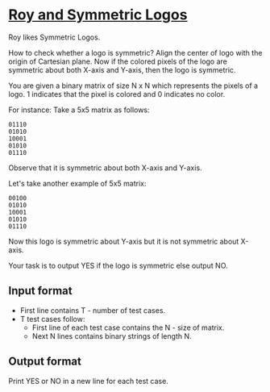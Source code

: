 # [Roy and Symmetric Logos][link]

Roy likes Symmetric Logos.

How to check whether a logo is symmetric?
Align the center of logo with the origin of Cartesian plane. Now if the colored pixels of the logo are symmetric about both X-axis and Y-axis, then the logo is symmetric.

You are given a binary matrix of size N x N which represents the pixels of a logo.
1 indicates that the pixel is colored and 0 indicates no color.

For instance: Take a 5x5 matrix as follows:

    01110
    01010
    10001
    01010
    01110

Observe that it is symmetric about both X-axis and Y-axis.

Let's take another example of 5x5 matrix:

    00100
    01010
    10001
    01010
    01110

Now this logo is symmetric about Y-axis but it is not symmetric about X-axis.

Your task is to output YES if the logo is symmetric else output NO.

## Input format

- First line contains T - number of test cases.
- T test cases follow:
  - First line of each test case contains the N - size of matrix.
  - Next N lines contains binary strings of length N.

## Output format

Print YES or NO in a new line for each test case.

[link]: https://www.hackerearth.com/practice/data-structures/arrays/multi-dimensional/practice-problems/algorithm/roy-and-symmetric-logos-1/
